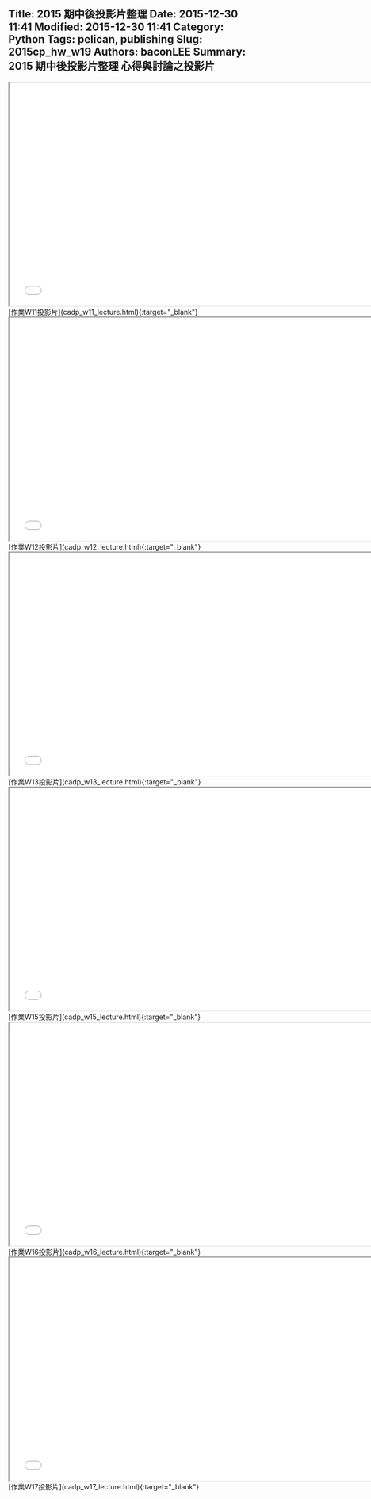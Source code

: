 Title: 2015 期中後投影片整理
Date: 2015-12-30 11:41
Modified: 2015-12-30 11:41
Category: Python
Tags: pelican, publishing
Slug: 2015cp_hw_w19
Authors: baconLEE
Summary: 2015 期中後投影片整理
心得與討論之投影片
---------------------
<iframe src="cadp_w11_lecture.html" width="750" height="450"></iframe>
[作業W11投影片](cadp_w11_lecture.html){:target="_blank"}
<br>
<iframe src="cadp_w12_lecture.html" width="750" height="450"></iframe>
[作業W12投影片](cadp_w12_lecture.html){:target="_blank"}
<br>
<iframe src="cadp_w13_lecture.html" width="750" height="450"></iframe>
[作業W13投影片](cadp_w13_lecture.html){:target="_blank"}
<br>
<iframe src="cadp_w15_lecture.html" width="750" height="450"></iframe>
[作業W15投影片](cadp_w15_lecture.html){:target="_blank"}
<br>
<iframe src="cadp_w16_lecture.html" width="750" height="450"></iframe>
[作業W16投影片](cadp_w16_lecture.html){:target="_blank"}
<br>
<iframe src="cadp_w17_lecture.html" width="750" height="450"></iframe>
[作業W17投影片](cadp_w17_lecture.html){:target="_blank"}










